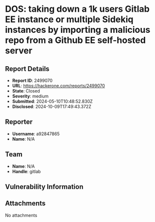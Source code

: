 # DOS: taking down a 1k users Gitlab EE instance or multiple Sidekiq instances by importing a malicious repo from a Github EE self-hosted server

## Report Details
- **Report ID**: 2499070
- **URL**: https://hackerone.com/reports/2499070
- **State**: Closed
- **Severity**: medium
- **Submitted**: 2024-05-10T10:48:52.830Z
- **Disclosed**: 2024-10-09T17:49:43.372Z

## Reporter
- **Username**: a92847865
- **Name**: N/A

## Team
- **Name**: N/A
- **Handle**: gitlab

## Vulnerability Information


## Attachments
No attachments
